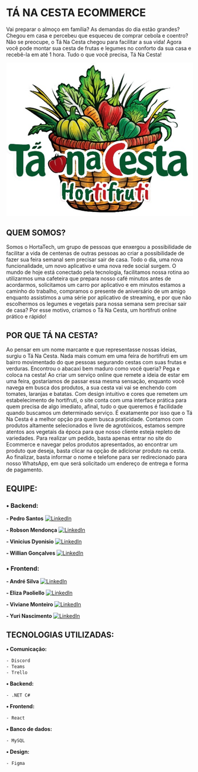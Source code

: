 # **TÁ NA CESTA ECOMMERCE**

Vai preparar o almoço em família? As demandas do dia estão grandes? Chegou em casa e percebeu que esqueceu de comprar cebola e coentro? Não se preocupe, o Tá Na Cesta chegou para facilitar a sua vida! Agora você pode montar sua cesta de frutas e legumes no conforto da sua casa e recebê-la em até 1 hora. Tudo o que você precisa, Tá Na Cesta!

![Tá Na Cesta](./docs/design/tanacestalogo.jpeg)

## **QUEM SOMOS?**

Somos o HortaTech, um grupo de pessoas que enxergou a possibilidade de facilitar a vida de centenas de outras pessoas ao criar a possibilidade de fazer sua feira semanal sem precisar sair de casa. Todo o dia, uma nova funcionalidade, um novo aplicativo e uma nova rede social surgem. O mundo de hoje está conectado pela tecnologia, facilitamos nossa rotina ao utilizarmos uma cafeteira que prepara nosso café minutos antes de acordarmos, solicitamos um carro por aplicativo e em minutos estamos a caminho do trabalho, compramos o presente de aniversário de um amigo enquanto assistimos a uma série por aplicativo de streaming, e por que não escolhermos os legumes e vegetais para nossa semana sem precisar sair de casa? Por esse motivo, criamos o Tá Na Cesta, um hortifruti online prático e rápido!


## **POR QUE TÁ NA CESTA?**
Ao pensar em um nome marcante e que representasse nossas ideias, surgiu o Tá Na Cesta. Nada mais comum em uma feira de hortifruti em um bairro movimentado do que pessoas segurando cestas com suas frutas e verduras. Encontrou o abacaxi bem maduro como você queria? Pega e coloca na cesta! Ao criar um serviço online que remete a ideia de estar em uma feira, gostaríamos de passar essa mesma sensação, enquanto você navega em busca dos produtos, a sua cesta vai vai se enchendo com tomates, laranjas e batatas.
Com design intuitivo e cores que remetem um estabelecimento de hortifruti, o site conta com uma interface prática para quem precisa de algo imediato, afinal, tudo o que queremos é facilidade quando buscamos um determinado serviço. É exatamente por isso que o Tá Na Cesta é a melhor opção pra quem busca praticidade. Contamos com produtos altamente selecionados e livre de agrotóxicos, estamos sempre atentos aos vegetais da época para que nosso cliente esteja repleto de variedades.
Para realizar um pedido, basta apenas entrar no site do Ecommerce e navegar pelos produtos apresentados, ao encontrar um produto que deseja, basta clicar na opção de adicionar produto na cesta. Ao finalizar, basta informar o nome e telefone para ser redirecionado para nosso WhatsApp, em que será solicitado um endereço de entrega e forma de pagamento.


## EQUIPE:
### **•	Backend:**

**- Pedro Santos** <a href="https://www.linkedin.com/in/pedrohaugusto/" target="_blank">
    <img src="https://upload.wikimedia.org/wikipedia/commons/f/f8/LinkedIn_icon_circle.svg" alt="LinkedIn" style="width: 40px; height: 20px;"/>
</a> 

**- Robson Mendonça** <a href="https://www.linkedin.com/in/robsonamendonca/" target="_blank">
    <img src="https://upload.wikimedia.org/wikipedia/commons/f/f8/LinkedIn_icon_circle.svg" alt="LinkedIn" style="width: 40px; height: 20px;"/> 
</a>

**- Vinicius Dyonisio** <a href="https://www.linkedin.com/in/vinicius-souza-dyonisio-a59a08206/" target="_blank">
    <img src="https://upload.wikimedia.org/wikipedia/commons/f/f8/LinkedIn_icon_circle.svg" alt="LinkedIn" style="width: 40px; height: 20px;"/> 
</a>

**- Willian Gonçalves** <a href="https://www.linkedin.com/in/williangon%C3%A7alves25/" target="_blank">
    <img src="https://upload.wikimedia.org/wikipedia/commons/f/f8/LinkedIn_icon_circle.svg" alt="LinkedIn" style="width: 40px; height: 20px;"/> 
</a>


### **• Frontend:**

**- André Silva** <a href="https://www.linkedin.com/in/andre-eduardo-xavier-silva-40b475217/" target="_blank">
    <img src="https://upload.wikimedia.org/wikipedia/commons/f/f8/LinkedIn_icon_circle.svg" alt="LinkedIn" style="width: 40px; height: 20px;"/> 
</a>

**- Eliza Paoliello** <a href="https://www.linkedin.com/in/elizapaoliello/" target="_blank">
    <img src="https://upload.wikimedia.org/wikipedia/commons/f/f8/LinkedIn_icon_circle.svg" alt="LinkedIn" style="width: 40px; height: 20px;"/> 
</a> 

**- Viviane Monteiro** <a href="https://www.linkedin.com/in/vivianesantos35/" target="_blank">
    <img src="https://upload.wikimedia.org/wikipedia/commons/f/f8/LinkedIn_icon_circle.svg" alt="LinkedIn" style="width: 40px; height: 20px;"/> 
</a>  

**- Yuri Nascimento** <a href="https://www.linkedin.com/in/yuri-rocha-3714b322a/" target="_blank">
    <img src="https://upload.wikimedia.org/wikipedia/commons/f/f8/LinkedIn_icon_circle.svg" alt="LinkedIn" style="width: 40px; height: 20px;"/> 
</a>  


## TECNOLOGIAS UTILIZADAS:
**•	Comunicação:**

	- Discord
	- Teams
    - Trello

**•	Backend:**

  	- .NET C#
  
**•	Frontend:**

  	- React

**•	Banco de dados:**

 	- MySQL

**•	Design:**

	- Figma
